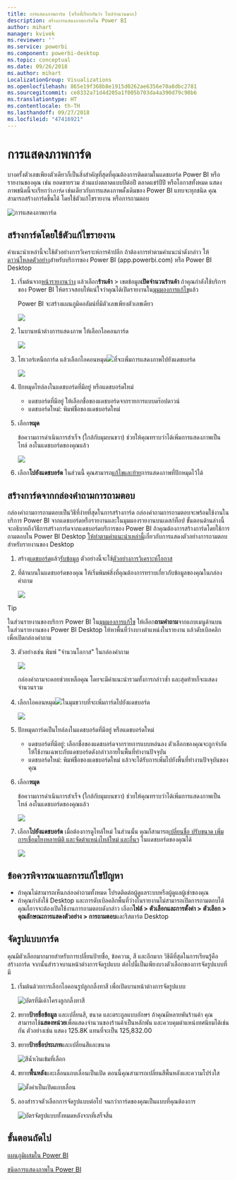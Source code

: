 ```yaml
---
title: การแสดงภาพการ์ด (หรือที่เรียกกันว่า ไทล์จำนวนมาก)
description: สร้างการแสดงภาพการ์ดใน Power BI
author: mihart
manager: kvivek
ms.reviewer: ''
ms.service: powerbi
ms.component: powerbi-desktop
ms.topic: conceptual
ms.date: 09/26/2018
ms.author: mihart
LocalizationGroup: Visualizations
ms.openlocfilehash: 865e19f368b8e1915d0262ae6356e70a8dbc2781
ms.sourcegitcommit: ce8332a71d4d205a1f005b703da4a390d79c98b6
ms.translationtype: HT
ms.contentlocale: th-TH
ms.lasthandoff: 09/27/2018
ms.locfileid: "47416921"
---
```

# <a name="card-visualizations"></a>การแสดงภาพการ์ด
บางครั้งตัวเลขเพียงตัวเดียวก็เป็นสิ่งสำคัญที่สุดที่คุณต้องการติดตามในแดชบอร์ด Power BI หรือรายงานของคุณ เช่น ยอดขายรวม ส่วนแบ่งตลาดแบบปีต่อปี ตลาดแชร์ปีปี หรือโอกาสทั้งหมด แสดงภาพชนิดนี้จะเรียกว่า*การ์ด* เช่นเดียวกับการแสดงภาพดั้งเดิมของ Power BI แทบจะทุกชนิด คุณสามารถสร้างการ์ดขึ้นได้ โดยใช้ตัวแก้ไขรายงาน หรือการถามตอบ

![การแสดงภาพการ์ด](media/power-bi-visualization-card/pbi_opptuntiescard.png)

## <a name="create-a-card-using-the-report-editor"></a>สร้างการ์ดโดยใช้ตัวแก้ไขรายงาน
คำแนะนำเหล่านี้จะใช้ตัวอย่างการวิเคราะห์การค้าปลีก ถ้าต้องการทำตามคำแนะนำดังกล่าว ให้[ดาวน์โหลดตัวอย่าง](../sample-datasets.md)สำหรับบริการของ Power BI (app.powerbi.com) หรือ Power BI Desktop   

1. เริ่มต้นจาก[หน้ารายงานว่าง](../power-bi-report-add-page.md) แล้วเลือก**ร้านค้า** \> เขตข้อมูล**เปิดจำนวนร้านค้า** ถ้าคุณกำลังใช้บริการของ Power BI ให้ตรวจสอบให้แน่ใจว่าคุณได้เปิดรายงานใน[มุมมองการแก้ไข](../service-interact-with-a-report-in-editing-view.md)แล้ว

    Power BI จะสร้างแผนภูมิคอลัมน์ที่มีตัวเลขเพียงตัวเลขเดียว

   ![](media/power-bi-visualization-card/pbi_rptnumbertilechart.png)
2. ในบานหน้าต่างการแสดงภาพ ให้เลือกไอคอนการ์ด

   ![](media/power-bi-visualization-card/power-bi-templates.png)
6. โฮเวอร์เหนือการ์ด แล้วเลือกไอคอนหมุด![](media/power-bi-visualization-card/pbi_pintile.png)ที่จะเพิ่มการแสดงภาพไปยังแดชบอร์ด

   ![](media/power-bi-visualization-card/power-bi-pin-icon.png)
7. ปักหมุดไทล์ลงในแดชบอร์ดที่มีอยู่ หรือแดชบอร์ดใหม่

   * แดชบอร์ดที่มีอยู่ ให้เลือกชื่อของแดชบอร์ดจากรายการแบบดร๊อปดาวน์
   * แดชบอร์ดใหม่: พิมพ์ชื่อของแดชบอร์ดใหม่
8. เลือก**หมุด**

   ข้อความการดำเนินการสำเร็จ (ใกล้กับมุมบนขวา) ช่วยให้คุณทราบว่าได้เพิ่มการแสดงภาพเป็นไทล์ ลงในแดชบอร์ดของคุณแล้ว

   ![](media/power-bi-visualization-card/power-bi-success2.png)
9. เลือก**ไปยังแดชบอร์ด** ในส่วนนี้ คุณสามารถ[แก้ไขและย้าย](../service-dashboard-edit-tile.md)การแสดงภาพที่ปักหมุดไว้ได้


## <a name="create-a-card-from-the-qa-question-box"></a>สร้างการ์ดจากกล่องคำถามการถามตอบ
กล่องคำถามการถามตอบเป็นวิธีที่ง่ายที่สุดในการสร้างการ์ด กล่องคำถามการถามตอบจะพร้อมใช้งานในบริการ Power BI จากแดชบอร์ดหรือรายงานและในมุมมองรายงานบนเดสก์ท็อป ขั้นตอนด้านล่างนี้จะอธิบายถึงวิธีการสร้างการ์ดจากแดชบอร์ดบริการของ Power BI ถ้าคุณต้องการสร้างการ์ดโดยใช้การถามตอบใน Power BI Desktop [ให้ทำตามคำแนะนำเหล่านี้](https://powerbi.microsoft.com/en-us/blog/power-bi-desktop-december-feature-summary/#QandA)เกี่ยวกับการแสดงตัวอย่างการถามตอบสำหรับรายงานของ Desktop

1. สร้าง[แดชบอร์ด](../service-dashboards.md)แล้ว[รับข้อมูล](../service-get-data.md) ตัวอย่างนี้จะใช้[ตัวอย่างการวิเคราะห์โอกาส](../sample-opportunity-analysis.md)

1. ที่ด้านบนในแดชบอร์ดของคุณ ให้เริ่มพิมพ์สิ่งที่คุณต้องการทราบเกี่ยวกับข้อมูลของคุณในกล่องคำถาม 

   ![](media/power-bi-visualization-card/power-bi-q-and-a-box.png)

> [!TIP]
> ในส่วนรายงานของบริการ Power BI ใน[มุมมองการแก้ไข](../service-reading-view-and-editing-view.md) ให้เลือก**ถามคำถาม**จากแถบเมนูด้านบน ในส่วนรายงานของ Power BI Desktop ให้หาพื้นที่ว่างบางตำแหน่งในรายงาน แล้วดับเบิลคลิกเพื่อเปิดกล่องคำถาม

3. ตัวอย่างเช่น พิมพ์ "จำนวนโอกาส" ในกล่องคำถาม

   ![](media/power-bi-visualization-card/power-bi-q-and-a.png)

   กล่องคำถามจะคอยช่วยเหลือคุณ โดยจะมีคำแนะนำรวมทั้งการกล่าวซ้ำ และสุดท้ายก็จะแสดงจำนวนรวม  
4. เลือกไอคอนหมุด![](media/power-bi-visualization-card/pbi_pintile.png)ในมุมขวาบที่จะเพิ่มการ์ดไปยังแดชบอร์ด

   ![](media/power-bi-visualization-card/power-bi-pin.png)
5. ปักหมุดการ์ดเป็นไทล์ลงในแดชบอร์ดที่มีอยู่ หรือแดชบอร์ดใหม่

   * แดชบอร์ดที่มีอยู่: เลือกชื่อของแดชบอร์ดจากรายการแบบหล่นลง ตัวเลือกของคุณจะถูกจำกัดให้ใช้งานเฉพาะกับแดชบอร์ดดังกล่าวภายในพื้นที่ทำงานปัจจุบัน
   * แดชบอร์ดใหม่: พิมพ์ชื่อของแดชบอร์ดใหม่ แล้วจะได้รับการเพิ่มไปยังพื้นที่ทำงานปัจจุบันของคุณ
6. เลือก**หมุด**

   ข้อความการดำเนินการสำเร็จ (ใกล้กับมุมบนขวา) ช่วยให้คุณทราบว่าได้เพิ่มการแสดงภาพเป็นไทล์ ลงในแดชบอร์ดของคุณแล้ว  

   ![](media/power-bi-visualization-card/power-bi-success2.png)
7. เลือก**ไปยังแดชบอร์ด** เมื่อต้องการดูไทล์ใหม่ ในส่วนนั้น คุณก็สามารถ[เปลี่ยนชื่อ ปรับขนาด เพิ่มการเชื่อมโยงหลายมิติ และจัดตำแหน่งไทล์ใหม่ และอื่นๆ](../service-dashboard-edit-tile.md) ในแดชบอร์ดของคุณได้

   ![](media/power-bi-visualization-card/power-bi-pinned.png)

## <a name="considerations-and-troubleshooting"></a>ข้อควรพิจารณาและการแก้ไขปัญหา
- ถ้าคุณไม่สามารถเห็นกล่องคำถามทั้งหมด โปรดติดต่อผู้ดูแลระบบหรือผู้ดูแลผู้เช่าของคุณ    
- ถ้าคุณกำลังใช้ Desktop และการดับเบิลคลิกพื้นที่ว่างในรายงานไม่สามารถเปิดการถามตอบได้ คุณก็อาจจะต้องเปิดใช้งานการถามตอบดังกล่าว  เลือก**ไฟล์ > ตัวเลือกและการตั้งค่า > ตัวเลือก > คุณลักษณะการแสดงตัวอย่าง > การถามตอบ**และรีสตาร์ต Desktop

## <a name="format-a-card"></a>จัดรูปแบบการ์ด
คุณมีตัวเลือกมากมายสำหรับการเปลี่ยนป้ายชื่อ, ข้อความ, สี และอีกมาก วิธีดีที่สุดในการเรียนรู้คือ สร้างการ์ด จากนั้นสำรวจบานหน้าต่างการจัดรูปแบบ ต่อไปนี้เป็นเพียงบางตัวเลือกของการจัดรูปแบบที่มี 

1. เริ่มต้นด้วยการเลือกไอคอนรูปลูกกลิ้งทาสี เพื่อเปิดบานหน้าต่างการจัดรูปแบบ 

    ![บัตรที่มีเค้าโครงลูกกลิ้งทาสี](media/power-bi-visualization-card/power-bi-format-card.png)
2. ขยาย**ป้ายชื่อข้อมูล** และเปลี่ยนสี, ขนาด และตระกูลแบบอักษร ถ้าคุณมีหลายพันร้านค้า คุณสามารถใช้**แสดงหน่วย**เพื่อแสดงจำนวนของร้านค้าเป็นหลักพัน และควบคุมตำแหน่งทศนิยมได้เช่นกัน ตัวอย่างเช่น แสดง 125.8K แทนที่จะเป็น 125,832.00

3.  ขยาย**ป้ายชื่อประเภท**และเปลี่ยนสีและขนาด

    ![สีน้ำเงินเข้มที่เลือก](media/power-bi-visualization-card/power-bi-card-format.png)

4. ขยาย**พื้นหลัง**และเลื่อนแถบเลื่อนเป็นเปิด  ตอนนี้คุณสามารถเปลี่ยนสีพื้นหลังและความโปร่งใส

    ![ตั้งค่าเป็นเปิดแถบเลื่อน](media/power-bi-visualization-card/power-bi-format-color.png)

5. ลองสำรวจตัวเลือกการจัดรูปแบบต่อไป จนกว่าการ์ดของคุณเป็นแบบที่คุณต้องการ 

    ![บัตรจัดรูปแบบทั้งหมดหลังจากที่เสร็จสิ้น](media/power-bi-visualization-card/power-bi-formatted.png)

## <a name="next-steps"></a>ขั้นตอนถัดไป
[แผนภูมิผสมใน Power BI](power-bi-visualization-combo-chart.md)

[ชนิดการแสดงภาพใน Power BI](power-bi-visualization-types-for-reports-and-q-and-a.md)
